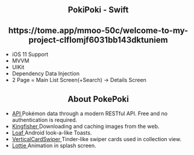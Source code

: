 <h2 align="center">
PokiPoki - Swift </a> 
</h2>

<h2 align="center">
https://tome.app/mmoo-50c/welcome-to-my-project-clflomjf6031bb143dktuniem </a> 
</h2>



- iOS 11 Support
- MVVM
- UIKit
- Dependency Data Injection
- 2 Page =  Main List Screen(+Search)  -> Details Screen 
<h2 align="center">
About PokePoki </a> 
</h2>

- [API ](https://pokeapi.co) Pokémon data through a modern RESTful API. Free and no authentication is required.
- [Kingfisher ](https://github.com/onevcat/Kingfisher) Downloading and caching images from the web.
- [Loaf ](https://github.com/schmidyy/Loaf) Android look-a-like Toasts.
- [VerticalCardSwiper ](https://github.com/JoniVR/VerticalCardSwiper) Tinder-like swiper cards used in collection view.
- [Lottie ](https://github.com/airbnb/lottie-ios) Animation in splash screen.


